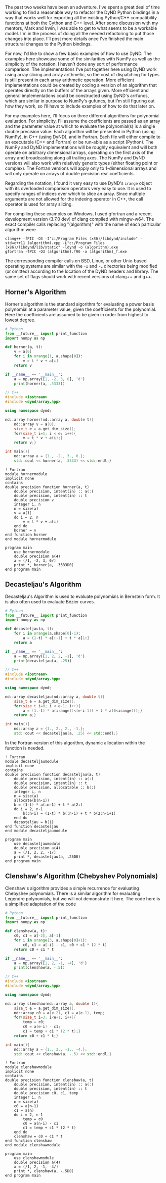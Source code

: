 <!-- 
.. title: Basic Examples
.. slug: basic-examples
.. date: 2015-06-08 10:26:00 UTC-06:00
.. tags: 
.. category: 
.. link: 
.. description: 
.. type: text
-->

The past two weeks have been an adventure.
I've spent a great deal of time working to find a reasonable way to refactor the DyND Python bindings in a way that works well for exporting all the existing Python/C++ compatibility functions at both the Cython and C++ level.
After some discussion with my mentors, Mark and Irwin, I was able to get to what seems to be a workable model.
I'm in the process of doing all the needed refactoring to put those changes into place.
I'll post more details once I've finished the main structural changes to the Python bindings.

For now, I'd like to show a few basic examples of how to use DyND.
The examples here showcase some of the similarities with NumPy as well as the simplicity of the notation.
I haven't done any sort of performance comparison.
The implementations I've put together here using DyND work using array slicing and array arithmetic, so the cost of dispatching for types is still present in each array arithmetic operation.
More efficient implementations could be created by coding a version of an algorithm that operates directly on the buffers of the arrays given.
More efficient and general implementations could be constructed using DyND's arrfuncs, which are similar in purpose to NumPy's gufuncs, but I'm still figuring out how they work, so I'll have to include examples of how to do that later on.

For my examples here, I'll focus on three different algorithms for polynomial evaluation.
For simplicity, I'll assume the coefficients are passed as an array and the parameter value at which to evaluate the polynomial(s) is a single double precision value.
Each algorithm will be presented in Python (using NumPy), in C++ (using DyND), and in Fortran.
Each file will either compile to an executable (C++ and Fortran) or be run-able as a script (Python).
The NumPy and DyND implementations will be roughly equivalent and will both operate on arbitrary dimensional arrays, operating on the first axis of the array and broadcasting along all trailing axes.
The NumPy and DyND versions will also work with relatively generic types (either floating point or complex).
The Fortran versions will apply only to 1-dimensional arrays and will only operate on arrays of double precision real coefficients.

Regarding the notation, I found it very easy to use DyND's `irange` object with its overloaded comparison operators very easy to use.
It is used to specify ranges of indices over which to slice an array.
Since multiple arguments are not allowed for the indexing operator in C++, the call operator is used for array slicing.

For compiling these examples on Windows, I used gfortran and a recent development version (3.7.0 dev) of clang compiled with mingw-w64.
The exact compiler calls replacing "(algorithm)" with the name of each particular algorithm were
```shell
clang++ -fPIC -O3 -I"c:/Program Files (x86)/libdynd/include" -std=c++11 (algorithm).cpp -L"c:/Program Files (x86)/libdynd/lib/static" -ldynd -o (algorithm).exe
gfortran -fPIC -O3 (algorithm).f90 -o (algorithm)_f.exe
```
The corresponding compiler calls on BSD, Linux, or other Unix-based operating systems are similar with the `-I` and `-L` directories being modified (or omitted) according to the location of the DyND headers and library.
The same set of flags should work with recent versions of clang++ and g++.

## Horner's Algorithm
Horner's algorithm is the standard algorithm for evaluating a power basis polynomial at a parameter value, given the coefficients for the polynomial.
Here the coefficients are assumed to be given in order from highest to lowest degree.

```Python
# Python
from __future__ import print_function
import numpy as np

def horner(a, t):
    v = a[0]
    for i in xrange(1, a.shape[0]):
        v = t * v + a[i]
    return v

if __name__ == '__main__':
    a = np.array([1, -2, 3, 0], 'd')
    print(horner(a, .3333))
```

```C++
// C++
#include <iostream>
#include <dynd/array.hpp>

using namespace dynd;

nd::array horner(nd::array a, double t){
    nd::array v = a(0);
    size_t e = a.get_dim_size();
    for(size_t i=1; i < e; i++){
        v = t * v + a(i);}
    return v;}

int main(){
    nd::array a = {1., -2., 3., 0.};
    std::cout << horner(a, .3333) << std::endl;}
```

```FORTRAN
! Fortran
module hornermodule
implicit none
contains
double precision function horner(a, t)
    double precision, intent(in) :: a(:)
    double precision, intent(in) :: t
    double precision v
    integer i, n
    n = size(a)
    v = a(1)
    do i = 2, n
        v = t * v + a(i)
    end do
    horner = v
end function horner
end module hornermodule

program main
    use hornermodule
    double precision a(4)
    a = (/1, -2, 3, 0/)
    print *, horner(a, .3333D0)
end program main
```

## Decasteljau's Algorithm

Decasteljau's Algorithm is used to evaluate polynomials in Bernstein form.
It is also often used to evaluate B&eacute;zier curves.

```Python
# Python
from __future__ import print_function
import numpy as np

def decasteljau(a, t):
    for i in xrange(a.shape[0]-1):
        a = (1-t) * a[:-1] + t * a[1:]
    return a

if __name__ == '__main__':
    a = np.array([1, 2, 2, -1], 'd')
    print(decasteljau(a, .25))
```

```C++
// C++
#include <iostream>
#include <dynd/array.hpp>

using namespace dynd;

nd::array decasteljau(nd::array a, double t){
    size_t e = a.get_dim_size();
    for(size_t i=0; i < e-1; i++){
        a = (1.-t) * a(irange()<(e-i-1)) + t * a(0<irange());}
    return a;}

int main(){
    nd::array a = {1., 2., 2., -1.};
    std::cout << decasteljau(a, .25) << std::endl;}
```

In the Fortran version of this algorithm, dynamic allocation within the function is needed.

```FORTRAN
! Fortran
module decasteljaumodule
implicit none
contains
double precision function decasteljau(a, t)
    double precision, intent(in) :: a(:)
    double precision, intent(in) :: t
    double precision, allocatable :: b(:)
    integer i, n
    n = size(a)
    allocate(b(n-1))
    b = (1-t) * a(:n-1) + t * a(2:)
    do i = 2, n-1
        b(:n-i) = (1-t) * b(:n-i) + t * b(2:n-i+1)
    end do
    decasteljau = b(1)
end function decasteljau
end module decasteljaumodule

program main
    use decasteljaumodule
    double precision a(4)
    a = (/1, 2, 2, -1/)
    print *, decasteljau(a, .25D0)
end program main

```

## Clenshaw's Algorithm (Chebyshev Polynomials)
Clenshaw's algorithm provides a simple recurrence for evaluating Chebyshev polynomials.
There is a similar algorithm for evaluating Legendre polynomials, but we will not demonstrate it here.
The code here is a simplified adaptation of the code 

```Python
# Python
from __future__ import print_function
import numpy as np

def clenshaw(a, t):
    c0, c1 = a[-2], a[-1]
    for i in xrange(3, a.shape[0]+1):
        c0, c1 = a[-i] - c1, c0 + c1 * (2 * t)
    return c0 + c1 * t

if __name__ == '__main__':
    a = np.array([1, 2, -1, -4], 'd')
    print(clenshaw(a, -.5))
```

```C++
// C++
#include <iostream>
#include <dynd/array.hpp>

using namespace dynd;

nd::array clenshaw(nd::array a, double t){
    size_t e = a.get_dim_size();
    nd::array c0 = a(e-2), c1 = a(e-1), temp;
    for(size_t i=3; i<e+1; i++){
        temp = c0;
        c0 = a(e-i) - c1;
        c1 = temp + c1 * (2 * t);}
    return c0 + c1 * t;}

int main(){
    nd::array a = {1., 2., -1., -4.};
    std::cout << clenshaw(a, -.5) << std::endl;}
```

```FORTRAN
! Fortran
module clenshawmodule
implicit none
contains
double precision function clenshaw(a, t)
    double precision, intent(in) :: a(:)
    double precision, intent(in) :: t
    double precision c0, c1, temp
    integer i, n
    n = size(a)
    c0 = a(n-1)
    c1 = a(n)
    do i = 2, n-1
        temp = c0
        c0 = a(n-i) - c1
        c1 = temp + c1 * (2 * t)
    end do
    clenshaw = c0 + c1 * t
end function clenshaw
end module clenshawmodule

program main
    use clenshawmodule
    double precision a(4)
    a = (/1, 2, -1, -4/)
    print *, clenshaw(a, -.5D0)
end program main
```
